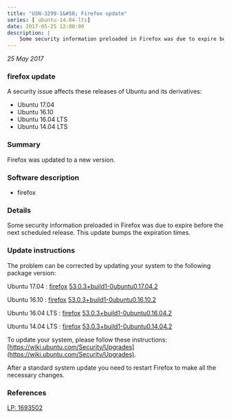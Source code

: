 ```yaml
---
title: "USN-3299-1&#58; Firefox update"
series: [ ubuntu-14.04-lts]
date: 2017-05-25 12:00:00
description: |
    Some security information preloaded in Firefox was due to expire before the next scheduled release. This update bumps the expiration times. 
--- 
```

 
 

*25 May 2017*

### firefox update

A security issue affects these releases of Ubuntu and its derivatives:

* Ubuntu 17.04
* Ubuntu 16.10
* Ubuntu 16.04 LTS
* Ubuntu 14.04 LTS

### Summary

Firefox was updated to a new version. 

### Software description

* firefox 

### Details

Some security information preloaded in Firefox was due to expire before the next scheduled release. This update bumps the expiration times. 

### Update instructions

The problem can be corrected by updating your system to the following package version:

Ubuntu 17.04
 : [firefox](https://launchpad.net/ubuntu/+source/firefox) <span> [53.0.3+build1-0ubuntu0.17.04.2](https://launchpad.net/ubuntu/+source/firefox/53.0.3+build1-0ubuntu0.17.04.2) </span> 

Ubuntu 16.10
 : [firefox](https://launchpad.net/ubuntu/+source/firefox) <span> [53.0.3+build1-0ubuntu0.16.10.2](https://launchpad.net/ubuntu/+source/firefox/53.0.3+build1-0ubuntu0.16.10.2) </span> 

Ubuntu 16.04 LTS
 : [firefox](https://launchpad.net/ubuntu/+source/firefox) <span> [53.0.3+build1-0ubuntu0.16.04.2](https://launchpad.net/ubuntu/+source/firefox/53.0.3+build1-0ubuntu0.16.04.2) </span> 

Ubuntu 14.04 LTS
 : [firefox](https://launchpad.net/ubuntu/+source/firefox) <span> [53.0.3+build1-0ubuntu0.14.04.2](https://launchpad.net/ubuntu/+source/firefox/53.0.3+build1-0ubuntu0.14.04.2) </span> 

To update your system, please follow these instructions: [https://wiki.ubuntu.com/Security/Upgrades](https://wiki.ubuntu.com/Security/Upgrades).

After a standard system update you need to restart Firefox to make all the necessary changes. 

### References

 
 [LP: 1693502](https://launchpad.net/bugs/1693502)
 

